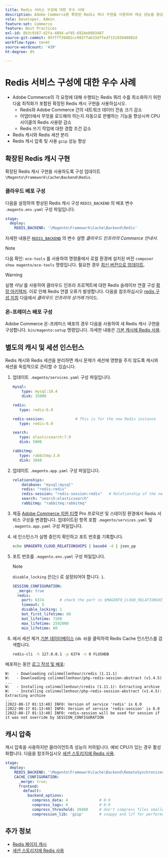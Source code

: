 ```yaml
---
title: Redis 서비스 구성에 대한 우수 사례
description: Adobe Commerce용 확장된 Redis 캐시 구현을 사용하여 캐싱 성능을 향상시키는 방법에 대해 알아봅니다.
role: Developer, Admin
feature-set: Commerce
feature: Best Practices
exl-id: 8b3c9167-d2fa-4894-af45-6924eb983487
source-git-commit: 95ffff39d82cc9027fa633dffedf15193040802d
workflow-type: tm+mt
source-wordcount: '439'
ht-degree: 0%

---
```


# Redis 서비스 구성에 대한 우수 사례

- Adobe Commerce의 각 요청에 대해 수행되는 Redis 쿼리 수를 최소화하기 위한 다음 최적화가 포함된 확장된 Redis 캐시 구현을 사용하십시오.
   - Redis와 Adobe Commerce 간의 네트워크 데이터 전송 크기 감소
   - 어댑터에서 무엇을 로드해야 하는지 자동으로 판별하는 기능을 향상시켜 CPU 사이클의 Redis 사용량 감소
   - Redis 쓰기 작업에 대한 경합 조건 감소
- Redis 캐시와 Redis 세션 분리
- Redis 캐시 압축 및 사용 `gzip` 성능 향상

## 확장된 Redis 캐시 구현

확장된 Redis 캐시 구현을 사용하도록 구성 업데이트 `\Magento\Framework\Cache\Backend\Redis`.

### 클라우드 배포 구성

다음을 설정하여 향상된 Redis 캐시 구성 `REDIS_BACKEND` 의 배포 변수 `.magento.env.yaml` 구성 파일입니다.

```yaml
stage:
  deploy:
    REDIS_BACKEND: '\Magento\Framework\Cache\Backend\Redis'
```

자세한 내용은 [`REDIS_BACKEND`](https://experienceleague.adobe.com/docs/commerce-cloud-service/user-guide/configure/env/stage/variables-deploy.html#redis_backend) 의 변수 설명 _클라우드 인프라의 Commerce 안내서_.

>[!NOTE]
>
> 다음 확인: `ece-tools` 를 사용하여 명령줄에서 로컬 환경에 설치된 버전 `composer show magento/ece-tools` 명령입니다. 필요한 경우 [최신 버전으로 업데이트](https://experienceleague.adobe.com/docs/commerce-cloud-service/user-guide/dev-tools/ece-tools/update-package.html).

>[!WARNING]
>
>실행 _아님_ 를 사용하여 클라우드 인프라 프로젝트에 대한 Redis 슬레이브 연결 구성 [확장 아키텍처](https://experienceleague.adobe.com/docs/commerce-cloud-service/user-guide/architecture/scaled-architecture.html). 이로 인해 Redis 연결 오류가 발생합니다. 다음을 참조하십시오 [redis 구성 지침](https://experienceleague.adobe.com/docs/commerce-cloud-service/user-guide/configure/env/stage/variables-deploy.html#redis_use_slave_connection) 다음에서 _클라우드 인프라의 상거래_ 가이드.

### 온-프레미스 배포 구성

Adobe Commerce 온-프레미스 배포의 경우 다음을 사용하여 새 Redis 캐시 구현을 구성합니다. `bin/magento:setup` 명령입니다. 자세한 내용은 [기본 캐시에 Redis 사용](../../../configuration/cache/redis-pg-cache.md#configure-redis-page-caching).

## 별도의 캐시 및 세션 인스턴스

Redis 캐시와 Redis 세션을 분리하면 캐시 문제가 세션에 영향을 주지 않도록 캐시와 세션을 독립적으로 관리할 수 있습니다.

1. 업데이트 `.magento/services.yaml` 구성 파일입니다.

   ```yaml
   mysql:
       type: mysql:10.4
       disk: 35000
   
   redis:
      type: redis:6.0
   
   redis-session:              # This is for the new Redis instance
      type: redis:6.0
   
   search:
      type: elasticsearch:7.9
      disk: 5000
   
   rabbitmq:
      type: rabbitmq:3.8
      disk: 2048
   ```

1. 업데이트 `.magento.app.yaml` 구성 파일입니다.

   ```yaml
   relationships:
       database: "mysql:mysql"
       redis: "redis:redis"
       redis-session: "redis-session:redis"   # Relationship of the new Redis instance
       search: "search:elasticsearch"
       rabbitmq: "rabbitmq:rabbitmq"
   ```

1. 제출 [Adobe Commerce 지원 티켓](https://experienceleague.adobe.com/docs/commerce-knowledge-base/kb/help-center-guide/magento-help-center-user-guide.html#submit-ticket) Pro 프로덕션 및 스테이징 환경에서 Redis 서비스 구성을 변경합니다. 업데이트된 항목 포함 `.magento/services.yaml` 및 `.magento.app.yaml` 구성 파일입니다.

1. 새 인스턴스가 실행 중인지 확인하고 포트 번호를 기록합니다.

   ```bash
   echo $MAGENTO_CLOUD_RELATIONSHIPS | base64 -d | json_pp
   ```

1. 포트 번호를 `.magento.env.yaml` 구성 파일입니다.

   >[!NOTE]
   >`disable_locking` 은(는) 로 설정되어야 합니다. `1`.

   ```yaml
   SESSION_CONFIGURATION:
     _merge: true
     redis:
       port: 6374       # check the port in $MAGENTO_CLOUD_RELATIONSHIPS
       timeout: 5
       disable_locking: 1
       bot_first_lifetime: 60
       bot_lifetime: 7200
       max_lifetime: 2592000
       min_lifetime: 60
   ```

1. 에서 세션 제거 [기본 데이터베이스](../../../configuration/cache/redis-pg-cache.md) (`db 0`)을 클릭하여 Redis Cache 인스턴스를 검색합니다.

   ```bash
   redis-cli -h 127.0.0.1 -p 6374 -n 0 FLUSHDB
   ```

배포하는 동안 [로그 작성 및 배포](https://experienceleague.adobe.com/docs/commerce-cloud-service/user-guide/develop/test/log-locations.html#build-and-deploy-logs):

```terminal
W:   - Downloading colinmollenhour/credis (1.11.1)
W:   - Downloading colinmollenhour/php-redis-session-abstract (v1.4.5)
...
W:   - Installing colinmollenhour/credis (1.11.1): Extracting archive
W:   - Installing colinmollenhour/php-redis-session-abstract (v1.4.5): Extracting archive
...
[2022-08-17 01:13:40] INFO: Version of service 'redis' is 6.0
[2022-08-17 01:13:40] INFO: Version of service 'redis-session' is 6.0
[2022-08-17 01:13:40] INFO: redis-session will be used for session if it was not override by SESSION_CONFIGURATION
```

## 캐시 압축

캐시 압축을 사용하지만 클라이언트측 성능이 저하됩니다. 예비 CPU가 있는 경우 활성화합니다. 다음을 참조하십시오 [세션 스토리지에 Redis 사용](../../../configuration/cache/redis-session.md).

```yaml
stage:
  deploy:
    REDIS_BACKEND: '\Magento\Framework\Cache\Backend\RemoteSynchronizedCache'
    CACHE_CONFIGURATION:
      _merge: true;
      frontend:
        default:
          backend_options:
            compress_data: 4              # 0-9
            compress_tags: 4              # 0-9
            compress_threshold: 20480     # don't compress files smaller than this value
            compression_lib: 'gzip'       # snappy and lzf for performance, gzip for high compression (~69%)
```

## 추가 정보

- [Redis 페이지 캐시](../../../configuration/cache/redis-pg-cache.md)
- [세션 스토리지에 Redis 사용](../../../configuration/cache/redis-session.md)
